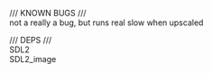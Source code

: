 /// KNOWN BUGS ///  
not a really a bug, but runs real slow when upscaled  
  
/// DEPS ///  
SDL2  
SDL2_image  
